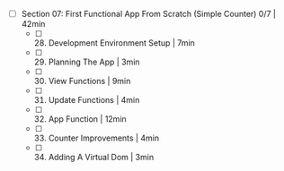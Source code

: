  - [ ] Section 07: First Functional App From Scratch (Simple Counter) 0/7 | 42min
	 - [ ] 28. Development Environment Setup | 7min
	 - [ ] 29. Planning The App | 3min
	 - [ ] 30. View Functions | 9min
	 - [ ] 31. Update Functions | 4min
	 - [ ] 32. App Function | 12min
	 - [ ] 33. Counter Improvements | 4min
	 - [ ] 34. Adding A Virtual Dom | 3min
